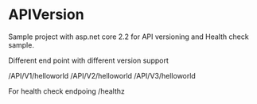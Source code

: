 # APIVersion

Sample project with asp.net core 2.2 for API versioning and Health check sample.

Different end point with different version support

/API/V1/helloworld
/API/V2/helloworld
/API/V3/helloworld

For health check endpoing
/healthz
